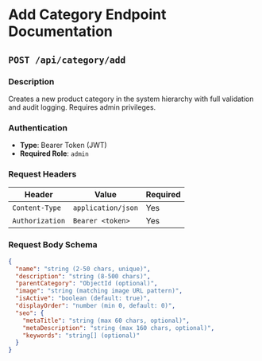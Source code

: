 # Add Category Endpoint Documentation

## `POST /api/category/add`

### Description
Creates a new product category in the system hierarchy with full validation and audit logging. Requires admin privileges.

### Authentication
- **Type**: Bearer Token (JWT)
- **Required Role**: `admin`

### Request Headers
| Header | Value | Required |
|--------|-------|----------|
| `Content-Type` | `application/json` | Yes |
| `Authorization` | `Bearer <token>` | Yes |

### Request Body Schema
```json
{
  "name": "string (2-50 chars, unique)",
  "description": "string (8-500 chars)",
  "parentCategory": "ObjectId (optional)",
  "image": "string (matching image URL pattern)",
  "isActive": "boolean (default: true)",
  "displayOrder": "number (min 0, default: 0)",
  "seo": {
    "metaTitle": "string (max 60 chars, optional)",
    "metaDescription": "string (max 160 chars, optional)",
    "keywords": "string[] (optional)"
  }
}